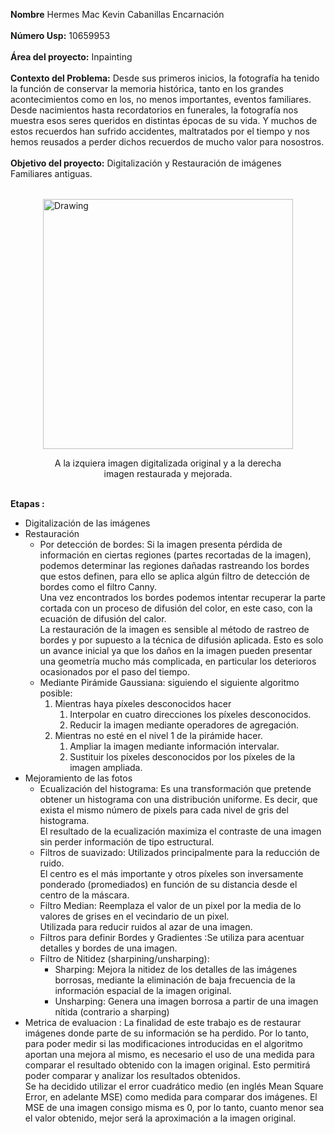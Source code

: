 **Nombre** Hermes Mac Kevin Cabanillas Encarnación\
\
**Número Usp:** 10659953\
\
**Área del proyecto:** Inpainting\
\
**Contexto del Problema:** Desde sus primeros inicios, la fotografía ha tenido la función de conservar la memoria histórica, tanto en los grandes acontecimientos como en los, no menos importantes, eventos familiares. Desde nacimientos hasta recordatorios en funerales, la fotografía nos muestra esos seres queridos en distintas épocas de su vida. Y muchos de estos recuerdos han sufrido accidentes, maltratados por el tiempo y nos hemos reusados a perder dichos recuerdos de mucho valor para nosostros.\
\
**Objetivo del proyecto:** Digitalización y Restauración de imágenes Familiares antiguas.
<img src="https://raw.githubusercontent.com/MacKevinCE/procesamiento-imagen/master/Restauracion-foto-antigua-810x540.jpg" alt="Drawing" style="display: block;width: 25rem;margin: 2rem auto 0 auto;"/>
<p style="display: block;text-align: center;;width: 25rem;margin: auto;">A la izquiera imagen digitalizada original y a la derecha imagen restaurada y mejorada.</p>

\
**Etapas :**
* Digitalización de las imágenes
* Restauración
  * Por detección de bordes: Si la imagen presenta pérdida de información en ciertas regiones (partes recortadas de la imagen), podemos determinar las regiones dañadas rastreando los bordes que estos definen, para ello se aplica algún filtro de detección de bordes como el filtro Canny.\
Una vez encontrados los bordes podemos intentar recuperar la parte cortada con un proceso de difusión del color, en este caso, con la ecuación de difusión del calor.\
La restauración de la imagen es sensible al método de rastreo de bordes y por supuesto a la técnica de difusión aplicada. Esto es solo un avance inicial ya que los daños en la imagen pueden presentar una geometría mucho más complicada, en particular los deterioros ocasionados por el paso del tiempo.
  * Mediante Pirámide Gaussiana: siguiendo el siguiente algoritmo posible:
     1. Mientras haya píxeles desconocidos hacer
        1. Interpolar en cuatro direcciones los píxeles desconocidos.
        2. Reducir la imagen mediante operadores de agregación.
     2. Mientras no esté en el nivel 1 de la pirámide hacer.
        1. Ampliar la imagen mediante información intervalar.
        2. Sustituir los píxeles desconocidos por los píxeles de la imagen ampliada.
* Mejoramiento de las fotos
   * Ecualización del histograma: Es una transformación que pretende obtener un histograma con una distribución uniforme. Es decir, que exista el mismo número de pixels para cada nivel de gris del histograma.\
El resultado de la ecualización maximiza el contraste de una imagen sin perder información de tipo estructural.
  *  Filtros de suavizado: Utilizados principalmente para la reducción de ruido.\
El centro es el más importante y otros píxeles son
inversamente ponderado (promediados) en función de
su distancia desde el centro de la máscara.
  * Filtro Median: Reemplaza el valor de un pixel por la media de lo valores de grises en el vecindario de un pixel.\
Utilizada para reducir ruidos al azar de una imagen.
  * Filtros para definir Bordes y Gradientes :Se utiliza para acentuar detalles y bordes de una imagen.
  * Filtro de Nitidez (sharpining/unsharping):
     * Sharping: Mejora la nitidez de los detalles de las
imágenes borrosas, mediante la eliminación de baja frecuencia de la información espacial de la imagen original.
     * Unsharping: Genera una imagen borrosa a partir de una imagen nítida (contrario a sharping)
* Metrica de evaluacion : La finalidad de este trabajo es de restaurar imágenes donde parte de su información se ha perdido. Por lo tanto, para poder medir si las modificaciones introducidas en el algoritmo aportan una mejora al mismo, es necesario el uso de una medida para comparar el resultado obtenido con la imagen original. Esto permitirá poder comparar y analizar los resultados obtenidos.\
Se ha decidido utilizar el error cuadrático medio (en inglés Mean Square Error, en adelante MSE) como medida para comparar dos imágenes. El MSE de una imagen consigo misma es 0, por lo tanto, cuanto menor sea el valor obtenido, mejor será la aproximación a la imagen original.
